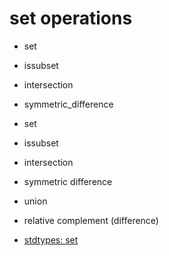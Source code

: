 # set operations

* set
* issubset
* intersection
* symmetric_difference


* set
* issubset
* intersection
* symmetric difference
* union
* relative complement (difference)

* [stdtypes: set](http://docs.python.org/library/stdtypes.html#set)


